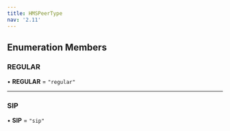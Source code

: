 ```yaml
---
title: HMSPeerType
nav: '2.11'
---
```


## Enumeration Members

### REGULAR

• **REGULAR** = `"regular"`

---

### SIP

• **SIP** = `"sip"`
